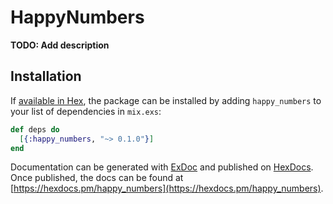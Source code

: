 # HappyNumbers

**TODO: Add description**

## Installation

If [available in Hex](https://hex.pm/docs/publish), the package can be installed
by adding `happy_numbers` to your list of dependencies in `mix.exs`:

```elixir
def deps do
  [{:happy_numbers, "~> 0.1.0"}]
end
```

Documentation can be generated with [ExDoc](https://github.com/elixir-lang/ex_doc)
and published on [HexDocs](https://hexdocs.pm). Once published, the docs can
be found at [https://hexdocs.pm/happy_numbers](https://hexdocs.pm/happy_numbers).

